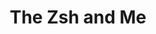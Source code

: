---
title : The Zsh and Me
image : /assets/image/zsh-hero.png
layout : post
introduction : An introduction to making your terminal beautiful and easy cos well, we use the terminal a lot
---